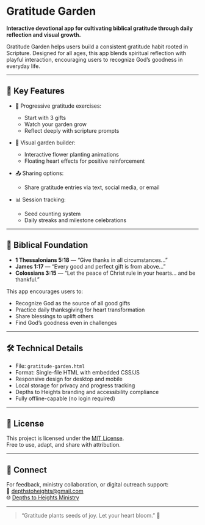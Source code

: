 # Gratitude Garden

**Interactive devotional app for cultivating biblical gratitude through daily reflection and visual growth.**

Gratitude Garden helps users build a consistent gratitude habit rooted in Scripture. Designed for all ages, this app blends spiritual reflection with playful interaction, encouraging users to recognize God’s goodness in everyday life.

---

## 🌟 Key Features

- 🌱 Progressive gratitude exercises:  
  - Start with 3 gifts  
  - Watch your garden grow  
  - Reflect deeply with scripture prompts

- 🌸 Visual garden builder:  
  - Interactive flower planting animations  
  - Floating heart effects for positive reinforcement

- 📤 Sharing options:  
  - Share gratitude entries via text, social media, or email

- 📊 Session tracking:  
  - Seed counting system  
  - Daily streaks and milestone celebrations

---

## 📖 Biblical Foundation

- **1 Thessalonians 5:18** — “Give thanks in all circumstances…”  
- **James 1:17** — “Every good and perfect gift is from above…”  
- **Colossians 3:15** — “Let the peace of Christ rule in your hearts… and be thankful.”

This app encourages users to:
- Recognize God as the source of all good gifts  
- Practice daily thanksgiving for heart transformation  
- Share blessings to uplift others  
- Find God’s goodness even in challenges

---

## 🛠️ Technical Details

- File: `gratitude-garden.html`  
- Format: Single-file HTML with embedded CSS/JS  
- Responsive design for desktop and mobile  
- Local storage for privacy and progress tracking  
- Depths to Heights branding and accessibility compliance  
- Fully offline-capable (no login required)

---

## 📜 License

This project is licensed under the [MIT License](LICENSE).  
Free to use, adapt, and share with attribution.

---

## 🤝 Connect

For feedback, ministry collaboration, or digital outreach support:  
📧 depthstoheights@gmail.com  
🌐 [Depths to Heights Ministry](https://depthstoheights.github.io)

---

> “Gratitude plants seeds of joy. Let your heart bloom.” 🌸


